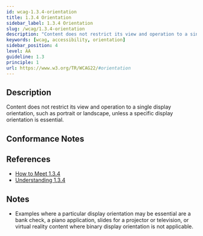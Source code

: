 ```yaml
---
id: wcag-1.3.4-orientation
title: 1.3.4 Orientation
sidebar_label: 1.3.4 Orientation
slug: /wcag/1.3.4-orientation
description: "Content does not restrict its view and operation to a single display orientation, such as portrait or landscape, unless a specific display orientation is essential."
keywords: [wcag, accessibility, orientation]
sidebar_position: 4
level: AA
guideline: 1.3
principle: 1
url: https://www.w3.org/TR/WCAG22/#orientation
---
```


## Description

Content does not restrict its view and operation to a single display orientation, such as portrait or landscape, unless a specific display orientation is essential.

## Conformance Notes

<!-- Add your conformance notes and evaluation here -->

## References

- [How to Meet 1.3.4](https://www.w3.org/WAI/WCAG22/quickref/#orientation)
- [Understanding 1.3.4](https://www.w3.org/WAI/WCAG22/Understanding/orientation.html)

## Notes

- Examples where a particular display orientation may be essential are a bank check, a piano application, slides for a projector or television, or virtual reality content where binary display orientation is not applicable.

